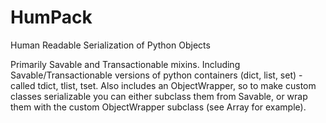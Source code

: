 # HumPack
Human Readable Serialization of Python Objects

Primarily Savable and Transactionable mixins.
Including Savable/Transactionable versions of python containers (dict, list, set) - called tdict, tlist, tset.
Also includes an ObjectWrapper, so to make custom classes serializable you can either subclass them from Savable, or wrap them with the custom ObjectWrapper subclass (see Array for example).
